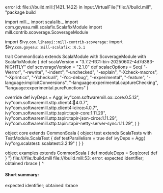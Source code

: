error id: file://<WORKSPACE>/build.mill:[1421..1422) in Input.VirtualFile("file://<WORKSPACE>/build.mill", "package build

import mill._
import scalalib._
import com.goyeau.mill.scalafix.ScalafixModule
import mill.contrib.scoverage.ScoverageModule

import $ivy.`com.lihaoyi::mill-contrib-scoverage:`
import $ivy.`com.goyeau::mill-scalafix::0.5.1`

trait CommonScala extends ScalaModule with ScoverageModule with ScalafixModule {
  def scalaVersion = "3.7.2-RC1-bin-20250602-4d7d383-NIGHTLY"
  def scoverageVersion = "2.1.0"
  def scalacOptions = Seq(
    "-Werror",
    "-rewrite",
    "-indent",
    "-unchecked",
    "-explain",
    "-Xcheck-macros",
    "-Xprint:cc",
    "-Ycheck:all",
    "-Ycc-debug",
    "-experimental",
    "-feature",
    "-language:implicitConversions",
    "-language:experimental.captureChecking",
    "language:experimental.pureFunctions"
  )

  override def ivyDeps = Agg(
    ivy"com.softwaremill.ox::core:0.5.13",
    ivy"com.softwaremill.sttp.client4::ox:4.0.7",
    ivy"com.softwaremill.sttp.client4::circe:4.0.7",
    ivy"com.softwaremill.sttp.tapir::tapir-core:1.11.29",
    ivy"com.softwaremill.sttp.tapir::tapir-json-circe:1.11.29",
    ivy"com.softwaremill.sttp.tapir::tapir-netty-server-sync:1.11.29",
  )
}

object core extends CommonScala {
  object test extends ScalaTests with TestModule.ScalaTest {
    def testParallelism = true
    def ivyDeps = Agg(
      ivy"org.scalatest::scalatest:3.2.19"
    )
  }
}

object examples extends CommonScala {
  def moduleDeps = Seq(core)
  def
}
")
file://<WORKSPACE>/file:<WORKSPACE>/build.mill
file://<WORKSPACE>/build.mill:53: error: expected identifier; obtained rbrace
}
^
#### Short summary: 

expected identifier; obtained rbrace